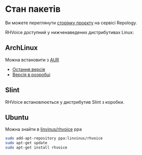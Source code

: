 # Стан пакетів

Ви можете переглянути [сторінку проєкту](https://repology.org/project/rhvoice/versions) на сервісі Repology.

RHVoice доступний у нижченаведених дистрибутивах Linux:

## ArchLinux

Можна встановити з [AUR](https://aur.archlinux.org/)

* [Остання версія](https://aur.archlinux.org/packages/rhvoice/)
* [Версія в розробці](https://aur.archlinux.org/packages/rhvoice-git/)

## Slint

RHVoice встановлюється у дистрибутив Slint з коробки.

## Ubuntu

Можна знайти в [linvinus/rhvoice](https://launchpad.net/~linvinus/+archive/ubuntu/rhvoice/) ppa

```bash
sudo add-apt-repository ppa:linvinus/rhvoice
sudo apt-get update
sudo apt-get install rhvoice
```
